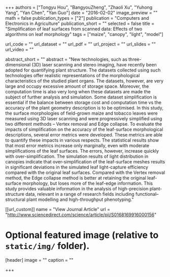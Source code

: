 +++
authors = ["Tongyu Hou", "BangyouZheng", "Zhaoli Xu", "Yuhong Yang", "Yan Chen", "Yan Guo"]
date = "2016-02-02"
image_preview = ""
math = false
publication_types = ["2"]
publication = "Computers and Electronics in Agriculture"
publication_short = ""
selected = false
title = "Simplification of leaf surfaces from scanned data: Effects of two algorithms on leaf morphology"
tags = ["maize", "canopy", "light", "model"]

url_code = ""
url_dataset = ""
url_pdf = ""
url_project = ""
url_slides = ""
url_video = ""

abstract_short = ""
abstract = "New technologies, such as three-dimensional (3D) laser scanning and stereo imaging, have recently been adopted for quantifying plant structure. The datasets collected using such technologies offer realistic representations of the morphological characteristics of the studied plant organs. The datasets, however, are very large and occupy excessive amount of storage space. Moreover, the computation time is also very long when these datasets are made the subject of further analysis and simulation. Some dataset simplification is essential if the balance between storage cost and computation time vs the accuracy of the plant geometry description is to be optimised. In this study, the surface morphologies of field-grown maize and tobacco leaves were measured using 3D laser scanning and were progressively simplified using two different methods – Vertex removal and Edge collapse. To evaluate the impacts of simplification on the accuracy of the leaf-surface morphological descriptions, several error metrics were developed. These metrics are able to quantify these impacts in various respects. The statistical results show that most error metrics increase only marginally, even with moderate simplifications of the leaf surfaces. The errors, however, increase quickly with over-simplification. The simulation results of light distribution in canopies indicate that over-simplification of the leaf-surface meshes results in significant deviations in the simulated leaf light-capture efficiency compared with the original leaf surfaces. Compared with the Vertex removal method, the Edge collapse method is better at retaining the original leaf-surface morphology, but loses more of the leaf-edge information. This study provides valuable information in the analysis of high-precision plant-structure data, relevant in a range of research fields including functional–structural plant modelling and high-throughput phenotyping."



[[url_custom]]
name = "View Journal Article"
url = "http://www.sciencedirect.com/science/article/pii/S0168169916000156"

# Optional featured image (relative to `static/img/` folder).
[header]
image = ""
caption = ""

+++
